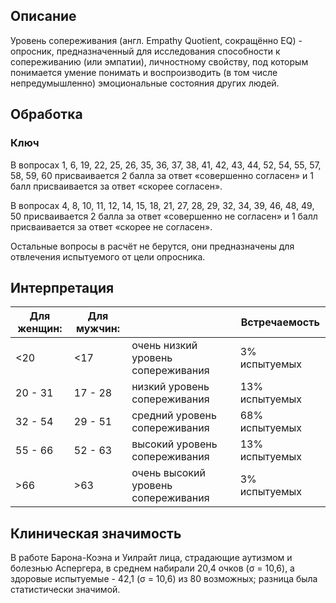 ﻿## Описание

Уровень сопереживания (англ. Empathy Quotient, сокращённо EQ) - опросник, предназначенный для исследования способности к сопереживанию (или эмпатии), личностному свойству, под которым понимается умение понимать и воспроизводить (в том числе непредумышленно) эмоциональные состояния других людей.
## Обработка

### Ключ

В вопросах 1, 6, 19, 22, 25, 26, 35, 36, 37, 38, 41, 42, 43, 44, 52, 54, 55, 57, 58, 59, 60 присваивается 2 балла за ответ «совершенно согласен» и 1 балл присваивается за ответ «скорее согласен».

В вопросах 4, 8, 10, 11, 12, 14, 15, 18, 21, 27, 28, 29, 32, 34, 39, 46, 48, 49, 50 присваивается 2 балла за ответ «совершенно не согласен» и 1 балл присваивается за ответ «скорее не согласен».

Остальные вопросы в расчёт не берутся, они предназначены для отвлечения испытуемого от цели опросника.
## Интерпретация
| Для женщин: 	| Для мужчин: 	|                                     	| Встречаемость  	|
|-------------	|-------------	|-------------------------------------	|----------------	|
| <20         	| <17         	| очень низкий уровень сопереживания  	| 3% испытуемых  	|
| 20 - 31     	| 17 - 28     	| низкий уровень сопереживания        	| 13% испытуемых 	|
| 32 - 54     	| 29 - 51     	| средний уровень сопереживания       	| 68% испытуемых 	|
| 55 - 66     	| 52 - 63     	| высокий уровень сопереживания       	| 13% испытуемых 	|
| >66         	| >63         	| очень высокий уровень сопереживания 	| 3% испытуемых  	|
## Клиническая значимость

В работе Барона-Коэна и Уилрайт лица, страдающие аутизмом и болезнью Аспергера, в среднем набирали 20,4 очков (σ = 10,6), а здоровые испытуемые - 42,1 (σ = 10,6) из 80 возможных; разница была статистически значимой.
